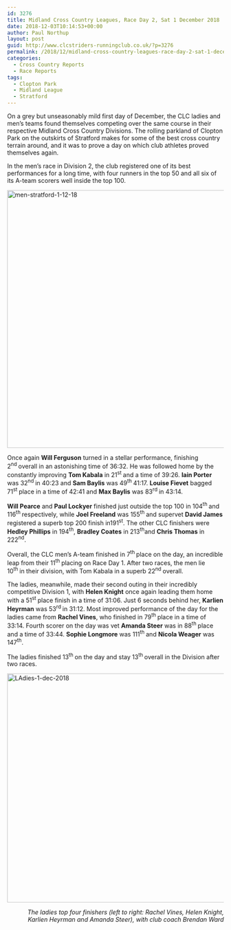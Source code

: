 ```yaml
---
id: 3276
title: Midland Cross Country Leagues, Race Day 2, Sat 1 December 2018
date: 2018-12-03T10:14:53+00:00
author: Paul Northup
layout: post
guid: http://www.clcstriders-runningclub.co.uk/?p=3276
permalink: /2018/12/midland-cross-country-leagues-race-day-2-sat-1-december-2018/
categories:
  - Cross Country Reports
  - Race Reports
tags:
  - Clopton Park
  - Midland League
  - Stratford
---
```

On a grey but unseasonably mild first day of December, the CLC ladies and men’s teams found themselves competing over the same course in their respective Midland Cross Country Divisions. The rolling parkland of Clopton Park on the outskirts of Stratford makes for some of the best cross country terrain around, and it was to prove a day on which club athletes proved themselves again.

In the men’s race in Division 2, the club registered one of its best performances for a long time, with four runners in the top 50 and all six of its A-team scorers well inside the top 100.

[<img class="alignnone wp-image-3278" src="http://www.clcstriders-runningclub.co.uk/wplive/wp-content/uploads/2018/12/men-stratford-1-12-18-e1543832042829.jpg" alt="men-stratford-1-12-18" width="800" height="600" srcset="http://www.clcstriders-runningclub.co.uk/wplive/wp-content/uploads/2018/12/men-stratford-1-12-18-e1543832042829.jpg 640w, http://www.clcstriders-runningclub.co.uk/wplive/wp-content/uploads/2018/12/men-stratford-1-12-18-e1543832042829-300x225.jpg 300w" sizes="(max-width: 800px) 100vw, 800px" />](http://www.clcstriders-runningclub.co.uk/wplive/wp-content/uploads/2018/12/men-stratford-1-12-18-e1543832042829.jpg)

Once again **Will Ferguson** turned in a stellar performance, finishing 2<sup>nd </sup>overall in an astonishing time of 36:32. He was followed home by the constantly improving **Tom Kabala** in 21<sup>st </sup>and a time of 39:26. **Iain Porter** was 32<sup>nd </sup>in 40:23 and **Sam Baylis** was 49<sup>th </sup>41:17. **Louise Fievet** bagged 71<sup>st </sup>place in a time of 42:41 and **Max Baylis** was 83<sup>rd </sup>in 43:14.

**Will Pearce** and **Paul Lockyer** finished just outside the top 100 in 104<sup>th </sup>and 116<sup>th </sup>respectively, while **Joel Freeland** was 155<sup>th </sup>and supervet **David James** registered a superb top 200 finish in191<sup>st</sup>. The other CLC finishers were **Hedley Phillips** in 194<sup>th</sup>, **Bradley Coates** in 213<sup>th</sup>and **Chris Thomas** in 222<sup>nd</sup>.

Overall, the CLC men’s A-team finished in 7<sup>th </sup>place on the day, an incredible leap from their 11<sup>th </sup>placing on Race Day 1. After two races, the men lie 10<sup>th </sup>in their division, with Tom Kabala in a superb 22<sup>nd </sup>overall.

The ladies, meanwhile, made their second outing in their incredibly competitive Division 1, with **Helen Knight** once again leading them home with a 51<sup>st </sup>place finish in a time of 31:06. Just 6 seconds behind her, **Karlien Heyrman** was 53<sup>rd </sup>in 31:12. Most improved performance of the day for the ladies came from **Rachel Vines**, who finished in 79<sup>th </sup>place in a time of 33:14. Fourth scorer on the day was vet **Amanda Steer** was in 88<sup>th </sup>place and a time of 33:44. **Sophie Longmore** was 111<sup>th </sup>and **Nicola Weager** was 147<sup>th</sup>.

The ladies finished 13<sup>th </sup>on the day and stay 13<sup>th </sup>overall in the Division after two races.

[<img class="alignnone wp-image-3277" src="http://www.clcstriders-runningclub.co.uk/wplive/wp-content/uploads/2018/12/LAdies-1-dec-2018.jpg" alt="LAdies-1-dec-2018" width="800" height="533" srcset="http://www.clcstriders-runningclub.co.uk/wplive/wp-content/uploads/2018/12/LAdies-1-dec-2018.jpg 960w, http://www.clcstriders-runningclub.co.uk/wplive/wp-content/uploads/2018/12/LAdies-1-dec-2018-300x200.jpg 300w, http://www.clcstriders-runningclub.co.uk/wplive/wp-content/uploads/2018/12/LAdies-1-dec-2018-768x512.jpg 768w" sizes="(max-width: 800px) 100vw, 800px" />](http://www.clcstriders-runningclub.co.uk/wplive/wp-content/uploads/2018/12/LAdies-1-dec-2018.jpg)

<p style="text-align: right;">
  <em>The ladies top four finishers (left to right: Rachel Vines, Helen Knight, Karlien Heyrman and Amanda Steer), with club coach Brendan Ward</em>
</p>
